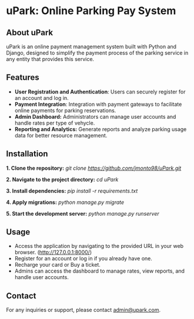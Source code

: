 # uPark: Online Parking Pay System

## About uPark

uPark is an online payment management system built with Python and Django, designed to simplify the payment process of the parking service in any entity that provides this service.


## Features

* **User Registration and Authentication**: Users can securely register for an account and log in.<br>
* **Payment Integration**: Integration with payment gateways to facilitate online payments for parking reservations.<br>
* **Admin Dashboard:** Administrators can manage user accounts and handle rates per type of vehycle.<br>
* **Reporting and Analytics:** Generate reports and analyze parking usage data for better resource management.<br>


## Installation

**1. Clone the repository:** _git clone https://github.com/jmonto98/uPark.git_

**2. Navigate to the project directory:** _cd uPark_

**3. Install dependencies:** _pip install -r requirements.txt_

**4. Apply migrations:** _python manage.py migrate_

**5. Start the development server:** _python manage.py runserver_


## Usage

* Access the application by navigating to the provided URL in your web browser. (http://127.0.0.1:8000/)<br>
* Register for an account or log in if you already have one.<br>
* Recharge your card or Buy a ticket.<br>
* Admins can access the dashboard to manage rates, view reports, and handle user accounts.<br>

## Contact
For any inquiries or support, please contact admin@upark.com.